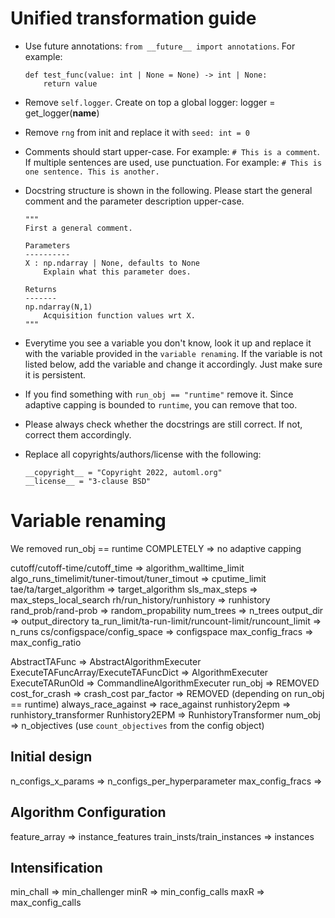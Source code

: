 # Unified transformation guide

- Use future annotations: `from __future__ import annotations`. For example:
    ```
    def test_func(value: int | None = None) -> int | None:
        return value
    ```

- Remove `self.logger`. Create on top a global logger:
logger = get_logger(__name__)

- Remove `rng` from init and replace it with `seed: int = 0`

- Comments should start upper-case. For example: `# This is a comment`.
If multiple sentences are used, use punctuation. For example: `# This is one sentence. This is another.`

- Docstring structure is shown in the following. Please start the general comment and the parameter description
upper-case.

    ```
    """
    First a general comment.

    Parameters
    ----------
    X : np.ndarray | None, defaults to None
        Explain what this parameter does.

    Returns
    -------
    np.ndarray(N,1)
        Acquisition function values wrt X.
    """
    ```

- Everytime you see a variable you don't know, look it up and replace it with the variable provided
in the `variable renaming`. If the variable is not listed below, add the variable and change it
accordingly. Just make sure it is persistent.

- If you find something with `run_obj == "runtime"` remove it. Since adaptive capping 
is bounded to `runtime`, you can remove that too.

- Please always check whether the docstrings are still correct. If not, correct them accordingly.

- Replace all copyrights/authors/license with the following:
    ```
    __copyright__ = "Copyright 2022, automl.org"
    __license__ = "3-clause BSD"
    ```



# Variable renaming

We removed run_obj == runtime COMPLETELY
=> no adaptive capping

cutoff/cutoff-time/cutoff_time => algorithm_walltime_limit
algo_runs_timelimit/tuner-timout/tuner_timout => cputime_limit
tae/ta/target_algorithm => target_algorithm
sls_max_steps => max_steps_local_search
rh/run_history/runhistory => runhistory
rand_prob/rand-prob => random_propability
num_trees => n_trees
output_dir => output_directory
ta_run_limit/ta-run-limit/runcount-limit/runcount_limit => n_runs
cs/configspace/config_space => configspace
max_config_fracs => max_config_ratio

AbstractTAFunc => AbstractAlgorithmExecuter
ExecuteTAFuncArray/ExecuteTAFuncDict => AlgorithmExecuter
ExecuteTARunOld => CommandlineAlgorithmExecuter
run_obj => REMOVED
cost_for_crash => crash_cost
par_factor => REMOVED (depending on run_obj == runtime)
always_race_against => race_against
runhistory2epm => runhistory_transformer
Runhistory2EPM => RunhistoryTransformer
num_obj => n_objectives (use `count_objectives` from the config object)

## Initial design
n_configs_x_params => n_configs_per_hyperparameter
max_config_fracs => 

## Algorithm Configuration
feature_array => instance_features
train_insts/train_instances => instances

## Intensification
min_chall => min_challenger
minR => min_config_calls
maxR => max_config_calls